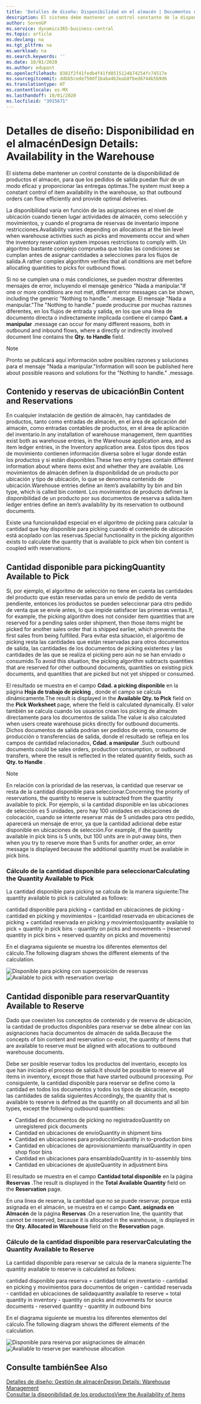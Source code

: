 ```yaml
---
title: 'Detalles de diseño: Disponibilidad en el almacén | Documentos de Microsoft'
description: El sistema debe mantener un control constante de la disponibilidad de productos el almacén, para que los pedidos de salida puedan fluir de un modo eficaz y proporcionar las entregas óptimas.
author: SorenGP
ms.service: dynamics365-business-central
ms.topic: article
ms.devlang: na
ms.tgt_pltfrm: na
ms.workload: na
ms.search.keywords: ''
ms.date: 10/01/2020
ms.author: edupont
ms.openlocfilehash: 8381f2f41fedb4f41fd0515124b74254fc74517e
ms.sourcegitcommit: ddbb5cede750df1baba4b3eab8fbed6744b5b9d6
ms.translationtype: HT
ms.contentlocale: es-MX
ms.lasthandoff: 10/01/2020
ms.locfileid: "3915671"
---
```

# <a name="design-details-availability-in-the-warehouse"></a><span data-ttu-id="88560-103">Detalles de diseño: Disponibilidad en el almacén</span><span class="sxs-lookup"><span data-stu-id="88560-103">Design Details: Availability in the Warehouse</span></span>
<span data-ttu-id="88560-104">El sistema debe mantener un control constante de la disponibilidad de productos el almacén, para que los pedidos de salida puedan fluir de un modo eficaz y proporcionar las entregas óptimas.</span><span class="sxs-lookup"><span data-stu-id="88560-104">The system must keep a constant control of item availability in the warehouse, so that outbound orders can flow efficiently and provide optimal deliveries.</span></span>  

<span data-ttu-id="88560-105">La disponibilidad varía en función de las asignaciones en el nivel de ubicación cuando tienen lugar actividades de almacén, como selección y movimientos, y cuando el programa de reservas de inventario impone restricciones.</span><span class="sxs-lookup"><span data-stu-id="88560-105">Availability varies depending on allocations at the bin level when warehouse activities such as picks and movements occur and when the inventory reservation system imposes restrictions to comply with.</span></span> <span data-ttu-id="88560-106">Un algoritmo bastante complejo comprueba que todas las condiciones se cumplan antes de asignar cantidades a selecciones para los flujos de salida.</span><span class="sxs-lookup"><span data-stu-id="88560-106">A rather complex algorithm verifies that all conditions are met before allocating quantities to picks for outbound flows.</span></span>

<span data-ttu-id="88560-107">Si no se cumplen una o más condiciones, se pueden mostrar diferentes mensajes de error, incluyendo el mensaje genérico "Nada a manipular."</span><span class="sxs-lookup"><span data-stu-id="88560-107">If one or more conditions are not met, different error messages can be shown, including the generic "Nothing to handle."</span></span> <span data-ttu-id="88560-108">.</span><span class="sxs-lookup"><span data-stu-id="88560-108">message.</span></span> <span data-ttu-id="88560-109">El mensaje "Nada a manipular."</span><span class="sxs-lookup"><span data-stu-id="88560-109">The "Nothing to handle."</span></span> <span data-ttu-id="88560-110">puede producirse por muchas razones diferentes, en los flujos de entrada y salida, en los que una línea de documento directa o indirectamente implicada contiene el campo **Cant. a manipular** .</span><span class="sxs-lookup"><span data-stu-id="88560-110">message can occur for many different reasons, both in outbound and inbound flows, where a directly or indirectly involved document line contains the **Qty. to Handle** field.</span></span>

> [!NOTE]
> <span data-ttu-id="88560-111">Pronto se publicará aquí información sobre posibles razones y soluciones para el mensaje "Nada a manipular."</span><span class="sxs-lookup"><span data-stu-id="88560-111">Information will soon be published here about possible reasons and solutions for the "Nothing to handle."</span></span> <span data-ttu-id="88560-112">.</span><span class="sxs-lookup"><span data-stu-id="88560-112">message.</span></span>

## <a name="bin-content-and-reservations"></a><span data-ttu-id="88560-113">Contenido y reservas de ubicación</span><span class="sxs-lookup"><span data-stu-id="88560-113">Bin Content and Reservations</span></span>  
 <span data-ttu-id="88560-114">En cualquier instalación de gestión de almacén, hay cantidades de productos, tanto como entradas de almacén, en el área de aplicación del almacén, como entradas contables de productos, en el área de aplicación del inventario.</span><span class="sxs-lookup"><span data-stu-id="88560-114">In any installation of warehouse management, item quantities exist both as warehouse entries, in the Warehouse application area, and as item ledger entries, in the Inventory application area.</span></span> <span data-ttu-id="88560-115">Estos tipos dos tipos de movimiento contienen información diversa sobre el lugar donde están los productos y si están disponibles.</span><span class="sxs-lookup"><span data-stu-id="88560-115">These two entry types contain different information about where items exist and whether they are available.</span></span> <span data-ttu-id="88560-116">Los movimientos de almacén definen la disponibilidad de un producto por ubicación y tipo de ubicación, lo que se denomina contenido de ubicación.</span><span class="sxs-lookup"><span data-stu-id="88560-116">Warehouse entries define an item’s availability by bin and bin type, which is called bin content.</span></span> <span data-ttu-id="88560-117">Los movimientos de producto definen la disponibilidad de un producto por sus documentos de reserva a salida.</span><span class="sxs-lookup"><span data-stu-id="88560-117">Item ledger entries define an item’s availability by its reservation to outbound documents.</span></span>  

 <span data-ttu-id="88560-118">Existe una funcionalidad especial en el algoritmo de picking para calcular la cantidad que hay disponible para picking cuando el contenido de ubicación está acoplado con las reservas.</span><span class="sxs-lookup"><span data-stu-id="88560-118">Special functionality in the picking algorithm exists to calculate the quantity that is available to pick when bin content is coupled with reservations.</span></span>  

## <a name="quantity-available-to-pick"></a><span data-ttu-id="88560-119">Cantidad disponible para picking</span><span class="sxs-lookup"><span data-stu-id="88560-119">Quantity Available to Pick</span></span>  
 <span data-ttu-id="88560-120">Si, por ejemplo, el algoritmo de selección no tiene en cuenta las cantidades del producto que están reservadas para un envío de pedido de venta pendiente, entonces los productos se pueden seleccionar para otro pedido de venta que se envíe antes, lo que impide satisfacer las primeras ventas.</span><span class="sxs-lookup"><span data-stu-id="88560-120">If, for example, the picking algorithm does not consider item quantities that are reserved for a pending sales order shipment, then those items might be picked for another sales order that is shipped earlier, which prevents the first sales from being fulfilled.</span></span> <span data-ttu-id="88560-121">Para evitar esta situación, el algoritmo de picking resta las cantidades que están reservadas para otros documentos de salida, las cantidades de los documentos de picking existentes y las cantidades de las que se realiza el picking pero aún no se han enviado o consumido.</span><span class="sxs-lookup"><span data-stu-id="88560-121">To avoid this situation, the picking algorithm subtracts quantities that are reserved for other outbound documents, quantities on existing pick documents, and quantities that are picked but not yet shipped or consumed.</span></span>  

 <span data-ttu-id="88560-122">El resultado se muestra en el campo **Cdad. a picking disponible** en la página **Hoja de trabajo de picking** , donde el campo se calcula dinámicamente.</span><span class="sxs-lookup"><span data-stu-id="88560-122">The result is displayed in the **Available Qty. to Pick** field on the **Pick Worksheet** page, where the field is calculated dynamically.</span></span> <span data-ttu-id="88560-123">El valor también se calcula cuando los usuarios crean los picking de almacén directamente para los documentos de salida.</span><span class="sxs-lookup"><span data-stu-id="88560-123">The value is also calculated when users create warehouse picks directly for outbound documents.</span></span> <span data-ttu-id="88560-124">Dichos documentos de salida podrían ser pedidos de venta, consumo de producción o transferencias de salida, donde el resultado se refleja en los campos de cantidad relacionados, **Cdad. a manipular** .</span><span class="sxs-lookup"><span data-stu-id="88560-124">Such outbound documents could be sales orders, production consumption, or outbound transfers, where the result is reflected in the related quantity fields, such as **Qty. to Handle** .</span></span>  

> [!NOTE]  
>  <span data-ttu-id="88560-125">En relación con la prioridad de las reservas, la cantidad que reservar se resta de la cantidad disponible para seleccionar.</span><span class="sxs-lookup"><span data-stu-id="88560-125">Concerning the priority of reservations, the quantity to reserve is subtracted from the quantity available to pick.</span></span> <span data-ttu-id="88560-126">Por ejemplo, si la cantidad disponible en las ubicaciones de selección es 5 unidades, pero hay 100 unidades en ubicaciones de colocación, cuando se intente reservar más de 5 unidades para otro pedido, aparecerá un mensaje de error, ya que la cantidad adicional debe estar disponible en ubicaciones de selección.</span><span class="sxs-lookup"><span data-stu-id="88560-126">For example, if the quantity available in pick bins is 5 units, but 100 units are in put-away bins, then when you try to reserve more than 5 units for another order, an error message is displayed because the additional quantity must be available in pick bins.</span></span>  

### <a name="calculating-the-quantity-available-to-pick"></a><span data-ttu-id="88560-127">Cálculo de la cantidad disponible para seleccionar</span><span class="sxs-lookup"><span data-stu-id="88560-127">Calculating the Quantity Available to Pick</span></span>  
 <span data-ttu-id="88560-128">La cantidad disponible para picking se calcula de la manera siguiente:</span><span class="sxs-lookup"><span data-stu-id="88560-128">The quantity available to pick is calculated as follows:</span></span>  

 <span data-ttu-id="88560-129">cantidad disponible para picking = cantidad en ubicaciones de picking - cantidad en picking y movimientos – (cantidad reservada en ubicaciones de picking + cantidad reservada en picking y movimientos)</span><span class="sxs-lookup"><span data-stu-id="88560-129">quantity available to pick = quantity in pick bins - quantity on picks and movements – (reserved quantity in pick bins + reserved quantity on picks and movements)</span></span>  

 <span data-ttu-id="88560-130">En el diagrama siguiente se muestra los diferentes elementos del cálculo.</span><span class="sxs-lookup"><span data-stu-id="88560-130">The following diagram shows the different elements of the calculation.</span></span>  

 <span data-ttu-id="88560-131">![Disponible para picking con superposición de reservas](media/design_details_warehouse_management_availability_2.png "Disponible para picking con superposición de reservas")</span><span class="sxs-lookup"><span data-stu-id="88560-131">![Available to pick with reservation overlap](media/design_details_warehouse_management_availability_2.png "Available to pick with reservation overlap")</span></span>  

## <a name="quantity-available-to-reserve"></a><span data-ttu-id="88560-132">Cantidad disponible para reservar</span><span class="sxs-lookup"><span data-stu-id="88560-132">Quantity Available to Reserve</span></span>  
 <span data-ttu-id="88560-133">Dado que coexisten los conceptos de contenido y de reserva de ubicación, la cantidad de productos disponibles para reservar se debe alinear con las asignaciones hacia documentos de almacén de salida.</span><span class="sxs-lookup"><span data-stu-id="88560-133">Because the concepts of bin content and reservation co-exist, the quantity of items that are available to reserve must be aligned with allocations to outbound warehouse documents.</span></span>  

 <span data-ttu-id="88560-134">Debe ser posible reservar todos los productos del inventario, excepto los que han iniciado el proceso de salida.</span><span class="sxs-lookup"><span data-stu-id="88560-134">It should be possible to reserve all items in inventory, except those that have started outbound processing.</span></span> <span data-ttu-id="88560-135">Por consiguiente, la cantidad disponible para reservar se define como la cantidad en todos los documentos y todos los tipos de ubicación, excepto las cantidades de salida siguientes:</span><span class="sxs-lookup"><span data-stu-id="88560-135">Accordingly, the quantity that is available to reserve is defined as the quantity on all documents and all bin types, except the following outbound quantities:</span></span>  

-   <span data-ttu-id="88560-136">Cantidad en documentos de picking no registrados</span><span class="sxs-lookup"><span data-stu-id="88560-136">Quantity on unregistered pick documents</span></span>  
-   <span data-ttu-id="88560-137">Cantidad en ubicaciones de envío</span><span class="sxs-lookup"><span data-stu-id="88560-137">Quantity in shipment bins</span></span>  
-   <span data-ttu-id="88560-138">Cantidad en ubicaciones para producción</span><span class="sxs-lookup"><span data-stu-id="88560-138">Quantity in to-production bins</span></span>  
-   <span data-ttu-id="88560-139">Cantidad en ubicaciones de aprovisionamiento manual</span><span class="sxs-lookup"><span data-stu-id="88560-139">Quantity in open shop floor bins</span></span>  
-   <span data-ttu-id="88560-140">Cantidad en ubicaciones para ensamblado</span><span class="sxs-lookup"><span data-stu-id="88560-140">Quantity in to-assembly bins</span></span>  
-   <span data-ttu-id="88560-141">Cantidad en ubicaciones de ajuste</span><span class="sxs-lookup"><span data-stu-id="88560-141">Quantity in adjustment bins</span></span>  

 <span data-ttu-id="88560-142">El resultado se muestra en el campo **Cantidad total disponible** en la página **Reservas** .</span><span class="sxs-lookup"><span data-stu-id="88560-142">The result is displayed in the **Total Available Quantity** field on the **Reservation** page.</span></span>  

 <span data-ttu-id="88560-143">En una línea de reserva, la cantidad que no se puede reservar, porque está asignada en el almacén, se muestra en el campo **Cant. asignada en Almacén** de la página **Reservas** .</span><span class="sxs-lookup"><span data-stu-id="88560-143">On a reservation line, the quantity that cannot be reserved, because it is allocated in the warehouse, is displayed in the **Qty. Allocated in Warehouse** field on the **Reservation** page.</span></span>  

### <a name="calculating-the-quantity-available-to-reserve"></a><span data-ttu-id="88560-144">Cálculo de la cantidad disponible para reservar</span><span class="sxs-lookup"><span data-stu-id="88560-144">Calculating the Quantity Available to Reserve</span></span>  
 <span data-ttu-id="88560-145">La cantidad disponible para reservar se calcula de la manera siguiente:</span><span class="sxs-lookup"><span data-stu-id="88560-145">The quantity available to reserve is calculated as follows:</span></span>  

 <span data-ttu-id="88560-146">cantidad disponible para reserva = cantidad total en inventario - cantidad en picking y movimientos para documentos de origen - cantidad reservada - cantidad en ubicaciones de salida</span><span class="sxs-lookup"><span data-stu-id="88560-146">quantity available to reserve = total quantity in inventory - quantity on picks and movements for source documents - reserved quantity - quantity in outbound bins</span></span>  

 <span data-ttu-id="88560-147">En el diagrama siguiente se muestra los diferentes elementos del cálculo.</span><span class="sxs-lookup"><span data-stu-id="88560-147">The following diagram shows the different elements of the calculation.</span></span>  

 <span data-ttu-id="88560-148">![Disponible para reserva por asignaciones de almacén](media/design_details_warehouse_management_availability_3.png "Disponible para reserva por asignaciones de almacén")</span><span class="sxs-lookup"><span data-stu-id="88560-148">![Avaliable to reserve per warehouse allocation](media/design_details_warehouse_management_availability_3.png "Avaliable to reserve per warehouse allocation")</span></span>  

## <a name="see-also"></a><span data-ttu-id="88560-149">Consulte también</span><span class="sxs-lookup"><span data-stu-id="88560-149">See Also</span></span>  
 [<span data-ttu-id="88560-150">Detalles de diseño: Gestión de almacén</span><span class="sxs-lookup"><span data-stu-id="88560-150">Design Details: Warehouse Management</span></span>](design-details-warehouse-management.md)  
 [<span data-ttu-id="88560-151">Consultar la disponibilidad de los productos</span><span class="sxs-lookup"><span data-stu-id="88560-151">View the Availability of Items</span></span>](inventory-how-availability-overview.md)
